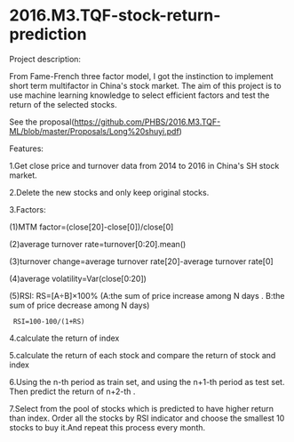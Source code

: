 # 2016.M3.TQF-stock-return-prediction
Project description:

From Fame-French three factor model, I got the instinction to implement short term multifactor in China's stock market. 
The aim of this project is to use machine learning knowledge to select efficient factors and test the return of the selected stocks.

See the proposal(https://github.com/PHBS/2016.M3.TQF-ML/blob/master/Proposals/Long%20shuyi.pdf)


Features:

1.Get close price and turnover data from 2014 to 2016 in China's SH stock market.

2.Delete the new stocks and only keep original stocks.

3.Factors:

  (1)MTM factor=(close[20]-close[0])/close[0]
  
  (2)average turnover rate=turnover[0:20].mean()
  
  (3)turnover change=average turnover rate[20]-average turnover rate[0]
  
  (4)average volatility=Var(close[0:20])
  
  (5)RSI:  RS=[A÷B]×100% (A:the sum of price increase among N days . B:the sum of price decrease among N days)
  
     RSI=100-100/(1+RS)

4.calculate the return of index

5.calculate the return of each stock and compare the return of stock and index

6.Using the n-th period as train set, and using the n+1-th period as test set. Then predict the return of n+2-th .

7.Select from the pool of stocks which is predicted to have higher return than index. Order all the stocks by RSI indicator and choose the smallest 10 stocks to buy it.And repeat this process every month.
